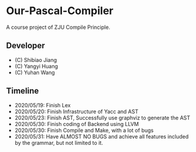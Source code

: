 # Our-Pascal-Compiler
A course project of ZJU Compile Principle.

## Developer
* (C) Shibiao Jiang 
* (C) Yangyi Huang  
* (C) Yuhan Wang    

## Timeline
* 2020/05/19: Finish Lex
* 2020/05/20: Finish Infrastructure of Yacc and AST
* 2020/05/23: Finish AST, Successfully use graphviz to generate the AST
* 2020/05/30: Finish coding of Backend using LLVM
* 2020/05/30: Finish Compile and Make, with a lot of bugs
* 2020/05/31: Have ALMOST NO BUGS and achieve all features included by the grammar, but not limited to it.
